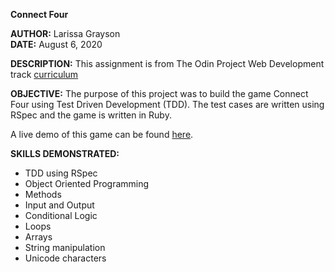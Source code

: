 **Connect Four**

**AUTHOR:**  Larissa Grayson  
**DATE:**  August 6, 2020

**DESCRIPTION:** This assignment is from The Odin Project Web Development track [curriculum](https://theodinproject.com/courses/ruby-programming/lessons/testing-your-ruby-code#project-tdd-connect-four)

**OBJECTIVE:** The purpose of this project was to build the game Connect Four using Test Driven Development (TDD).  The test cases are written using RSpec and the game is written in Ruby.

A live demo of this game can be found [here](https://repl.it/@lgrayson/connect-four#).

**SKILLS DEMONSTRATED:**
* TDD using RSpec
* Object Oriented Programming
* Methods
*	Input and Output
*	Conditional Logic
*	Loops
*	Arrays
*	String manipulation
* Unicode characters

